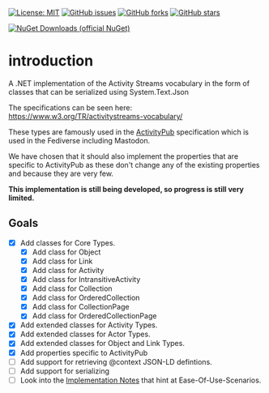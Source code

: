 [![License: MIT](https://img.shields.io/badge/License-MIT-yellow.svg)](/LICENSE.md)
[![GitHub issues](https://img.shields.io/github/issues/KristofferStrube/ActivityStreams)](https://github.com/KristofferStrube/ActivityStreams/issues)
[![GitHub forks](https://img.shields.io/github/forks/KristofferStrube/ActivityStreams)](https://github.com/KristofferStrube/ActivityStreams/network/members)
[![GitHub stars](https://img.shields.io/github/stars/KristofferStrube/ActivityStreams)](https://github.com/KristofferStrube/ActivityStreams/stargazers)

[![NuGet Downloads (official NuGet)](https://img.shields.io/nuget/dt/KristofferStrube.ActivityStreams?label=NuGet%20Downloads)](https://www.nuget.org/packages/KristofferStrube.ActivityStreams/)  

# introduction
A .NET implementation of the Activity Streams vocabulary in the form of classes that can be serialized using System.Text.Json

The specifications can be seen here: https://www.w3.org/TR/activitystreams-vocabulary/

These types are famously used in the [ActivityPub](https://www.w3.org/TR/activitypub/) specification which is used in the Fediverse including Mastodon.

We have chosen that it should also implement the properties that are specific to ActivityPub as these don't change any of the existing properties and because they are very few.

**This implementation is still being developed, so progress is still very limited.**

## Goals
- [x] Add classes for Core Types.
  - [x] Add class for Object
  - [x] Add class for Link
  - [x] Add class for Activity
  - [x] Add class for IntransitiveActivity
  - [x] Add class for Collection
  - [x] Add class for OrderedCollection
  - [x] Add class for CollectionPage
  - [x] Add class for OrderedCollectionPage
- [x] Add extended classes for Activity Types.
- [x] Add extended classes for Actor Types.
- [x] Add extended classes for Object and Link Types.
- [x] Add properties specific to ActivityPub
- [ ] Add support for retrieving @context JSON-LD defintions.
- [ ] Add support for serializing
- [ ] Look into the [Implementation Notes](https://www.w3.org/TR/activitystreams-vocabulary/#notes) that hint at Ease-Of-Use-Scenarios.
